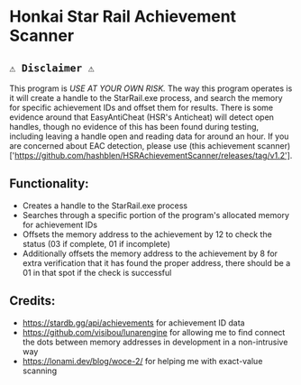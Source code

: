 # Honkai Star Rail Achievement Scanner

## `⚠️ Disclaimer ⚠️`
This program is *USE AT YOUR OWN RISK.* The way this program operates is it will create a handle to the StarRail.exe process, and search the memory for specific achievement IDs and offset them for results. There is some evidence around that EasyAntiCheat (HSR's Anticheat) will detect open handles, though no evidence of this has been found during testing, including leaving a handle open and reading data for around an hour. If you are concerned about EAC detection, please use (this achievement scanner)['https://github.com/hashblen/HSRAchievementScanner/releases/tag/v1.2'].

## Functionality:
- Creates a handle to the StarRail.exe process
- Searches through a specific portion of the program's allocated memory for achievement IDs
- Offsets the memory address to the achievement by 12 to check the status (03 if complete, 01 if incomplete)
- Additionally offsets the memory address to the achievement by 8 for extra verification that it has found the proper address, there should be a 01 in that spot if the check is successful

## Credits:
- https://stardb.gg/api/achievements for achievement ID data
- https://github.com/visibou/lunarengine for allowing me to find connect the dots between memory addresses in development in a non-intrusive way
- https://lonami.dev/blog/woce-2/ for helping me with exact-value scanning